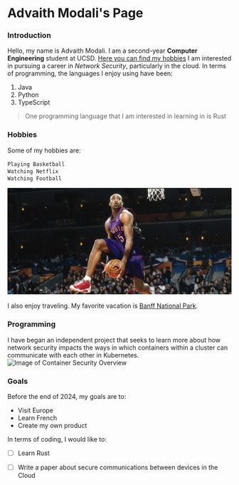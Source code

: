 # Advaith Modali's Page
### Introduction

Hello, my name is Advaith Modali. I am a second-year **Computer Engineering** student at UCSD. [Here you can find my hobbies](#Hobbies) I am interested in pursuing a career in _Network Security_, particularly in the cloud. In terms of programming, the languages I enjoy using have been:
  1. Java
  2. Python
  3. TypeScript
>One programming language that I am interested in learning in is Rust


### Hobbies
Some of my hobbies are: 
```
Playing Basketball
Watching Netflix
Watching Football
```
![Basketball](basketball.png)

I also enjoy traveling. My favorite vacation is [Banff National Park](https://www.banfflakelouise.com/banff-national-park).

### Programming
I have began an independent project that seeks to learn more about how network security impacts the ways in which containers within a cluster can communicate with each other in Kubernetes. ![Image of Container Security Overview](https://cheatsheetseries.owasp.org/assets/Kubernetes_Architecture.png)

### Goals
Before the end of 2024, my goals are to:
 - Visit Europe
 - Learn French
 - Create my own product

In terms of coding, I would like to:
 - [ ] Learn Rust
 - [ ] Write a paper about secure communications between devices in the Cloud

